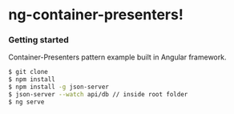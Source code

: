 # ng-container-presenters!
### Getting started

Container-Presenters pattern example built in Angular framework.

```sh
$ git clone
$ npm install
$ npm install -g json-server
$ json-server --watch api/db // inside root folder
$ ng serve
```
